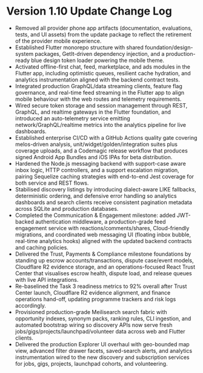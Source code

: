 # Version 1.10 Update Change Log

- Removed all provider phone app artifacts (documentation, evaluations, tests, and UI assets) from the update package to reflect the retirement of the provider mobile experience.
- Established Flutter monorepo structure with shared foundation/design-system packages, GetIt-driven dependency injection, and a production-ready blue design token loader powering the mobile theme.
- Activated offline-first chat, feed, marketplace, and ads modules in the Flutter app, including optimistic queues, resilient cache hydration, and analytics instrumentation aligned with the backend contract tests.
- Integrated production GraphQL/data streaming clients, feature flag governance, and real-time feed streaming in the Flutter app to align mobile behaviour with the web routes and telemetry requirements.
- Wired secure token storage and session management through REST, GraphQL, and realtime gateways in the Flutter foundation, and introduced an auto-telemetry service emitting network/GraphQL/realtime metrics into the analytics pipeline for live dashboards.
- Established enterprise CI/CD with a GitHub Actions quality gate covering melos-driven analysis, unit/widget/golden/integration suites plus coverage uploads, and a Codemagic release workflow that produces signed Android App Bundles and iOS IPAs for beta distribution.
- Hardened the Node.js messaging backend with support-case aware inbox logic, HTTP controllers, and a support escalation migration, pairing Sequelize caching strategies with end-to-end Jest coverage for both service and REST flows.
- Stabilised discovery listings by introducing dialect-aware LIKE fallbacks, deterministic ordering, and defensive error handling so analytics dashboards and search clients receive consistent pagination metadata across SQLite and production databases.
- Completed the Communication & Engagement milestone: added JWT-backed authentication middleware, a production-grade feed engagement service with reactions/comments/shares, Cloud-friendly migrations, and coordinated web messaging UI (floating inbox bubble, real-time analytics hooks) aligned with the updated backend contracts and caching policies.
- Delivered the Trust, Payments & Compliance milestone foundations by standing up escrow accounts/transactions, dispute case/event models, Cloudflare R2 evidence storage, and an operations-focused React Trust Center that visualises escrow health, dispute load, and release queues with live API integrations.
- Re-baselined the Task 3 readiness metrics to 92% overall after Trust Center launch, Cloudflare R2 evidence alignment, and finance operations hand-off, updating programme trackers and risk logs accordingly.
- Provisioned production-grade Meilisearch search fabric with opportunity indexes, synonym packs, ranking rules, CLI ingestion, and automated bootstrap wiring so discovery APIs now serve fresh jobs/gigs/projects/launchpad/volunteer data across web and Flutter clients.
- Delivered the production Explorer UI overhaul with geo-bounded map view, advanced filter drawer facets, saved-search alerts, and analytics instrumentation wired to the new discovery and subscription services for jobs, gigs, projects, launchpad cohorts, and volunteering. 
